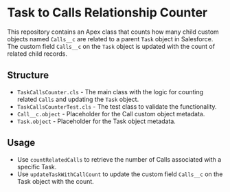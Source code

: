 # Task to Calls Relationship Counter

This repository contains an Apex class that counts how many child custom objects named `Calls__c` are related to a parent `Task` object in Salesforce. The custom field `Calls__c` on the `Task` object is updated with the count of related child records.

## Structure
- `TaskCallsCounter.cls` - The main class with the logic for counting related `Calls` and updating the `Task` object.
- `TaskCallsCounterTest.cls` - The test class to validate the functionality.
- `Call__c.object` - Placeholder for the Call custom object metadata.
- `Task.object` - Placeholder for the Task object metadata.

## Usage
- Use `countRelatedCalls` to retrieve the number of Calls associated with a specific Task.
- Use `updateTaskWithCallCount` to update the custom field `Calls__c` on the Task object with the count.

